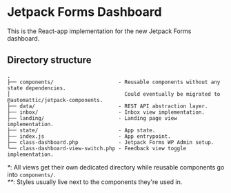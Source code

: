 # Jetpack Forms Dashboard

This is the React-app implementation for the new Jetpack Forms dashboard.

## Directory structure

```
.
├── components/                     - Reusable components without any state dependencies.
│                                     Could eventually be migrated to @automattic/jetpack-components.
├── data/                           - REST API abstraction layer.
├── inbox/                          - Inbox view implementation.
├── landing/                        - Landing page view implementation.
├── state/                          - App state.
├── index.js                        - App entrypoint.
├── class-dashboard.php             - Jetpack Forms WP Admin setup.
└── class-dashboard-view-switch.php - Feedback view toggle implementation.
```

*\**: All views get their own dedicated directory while reusable components go into `components/`.  
*\*\**: Styles usually live next to the components they're used in.
